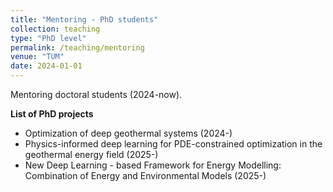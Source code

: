 ```yaml
---
title: "Mentoring - PhD students"
collection: teaching
type: "PhD level"
permalink: /teaching/mentoring
venue: "TUM"
date: 2024-01-01
---
```


Mentoring doctoral students (2024-now).

**List of PhD projects**
* Optimization of deep geothermal systems (2024-)
* Physics-informed deep learning for PDE-constrained optimization in the geothermal energy field (2025-)
* New Deep Learning - based Framework for Energy Modelling: Combination of Energy and Environmental Models (2025-)
